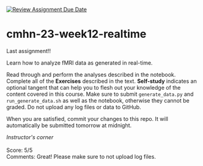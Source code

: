 [![Review Assignment Due Date](https://classroom.github.com/assets/deadline-readme-button-24ddc0f5d75046c5622901739e7c5dd533143b0c8e959d652212380cedb1ea36.svg)](https://classroom.github.com/a/xJ_K1j5W)
# cmhn-23-week12-realtime

Last assignment!!

Learn how to analyze fMRI data as generated in real-time.

Read through and perform the analyses described in the notebook. Complete all of the **Exercises** described in the text. **Self-study** indicates an optional tangent that can help you to flesh out your knowledge of the content covered in this course.
Make sure to submit `generate_data.py` and `run_generate_data.sh` as well as the notebook, otherwise they cannot be graded. Do not upload any log files or data to GitHub.

When you are satisfied, commit your changes to this repo. It will automatically be submitted tomorrow at midnight.

*Instructor's corner*<br>  
Score: 5/5  <br>
Comments: Great! Please make sure to not upload log files.  <br>

